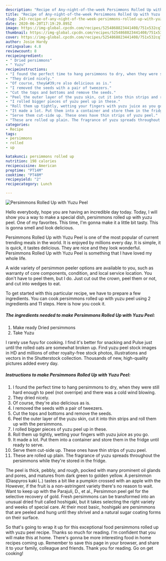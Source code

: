 ```yaml
---
description: "Recipe of Any-night-of-the-week Persimmons Rolled Up with Yuzu Peel"
title: "Recipe of Any-night-of-the-week Persimmons Rolled Up with Yuzu Peel"
slug: 243-recipe-of-any-night-of-the-week-persimmons-rolled-up-with-yuzu-peel
date: 2020-06-20T17:19:29.895Z
image: https://img-global.cpcdn.com/recipes/5254868823441408/751x532cq70/persimmons-rolled-up-with-yuzu-peel-recipe-main-photo.jpg
thumbnail: https://img-global.cpcdn.com/recipes/5254868823441408/751x532cq70/persimmons-rolled-up-with-yuzu-peel-recipe-main-photo.jpg
cover: https://img-global.cpcdn.com/recipes/5254868823441408/751x532cq70/persimmons-rolled-up-with-yuzu-peel-recipe-main-photo.jpg
author: Josie Hardy
ratingvalue: 4.8
reviewcount: 8
recipeingredient:
- " Dried persimmons"
- " Yuzu"
recipeinstructions:
- "I found the perfect time to hang persimmons to dry, when they were still hard enough to peel (not overripe) and there was a cold  wind blowing."
- "They dried nicely."
- "Of course, they&#39;re also delicious as is."
- "I removed the seeds with a pair of tweezers."
- "Cut the tops and bottoms and remove the seeds."
- "Peel the outer layer of the yuzu skin, cut it into thin strips and roll them up with the persimmons."
- "I rolled bigger pieces of yuzu peel up in these."
- "Roll them up tightly, wetting your fingers with yuzu juice as you go."
- "It made a lot. Put them into a container and store them in the fridge until ready to serve."
- "Serve them cut-side up. These ones have thin strips of yuzu peel."
- "These are rolled up plain. The fragrance of yuzu spreads throughout the persimmons while they&#39;re stored in the fridge."
categories:
- Recipe
tags:
- persimmons
- rolled
- up

katakunci: persimmons rolled up 
nutrition: 198 calories
recipecuisine: American
preptime: "PT14M"
cooktime: "PT48M"
recipeyield: "2"
recipecategory: Lunch

---
```



![Persimmons Rolled Up with Yuzu Peel](https://img-global.cpcdn.com/recipes/5254868823441408/751x532cq70/persimmons-rolled-up-with-yuzu-peel-recipe-main-photo.jpg)

Hello everybody, hope you are having an incredible day today. Today, I will show you a way to make a special dish, persimmons rolled up with yuzu peel. One of my favorites. This time, I'm gonna make it a little bit tasty. This is gonna smell and look delicious.

Persimmons Rolled Up with Yuzu Peel is one of the most popular of current trending meals in the world. It is enjoyed by millions every day. It is simple, it is quick, it tastes delicious. They are nice and they look wonderful. Persimmons Rolled Up with Yuzu Peel is something that I have loved my whole life.

A wide variety of persimmon peeler options are available to you, such as warranty of core components, condition, and local service location. You don&#39;t have to peel them, but I do. Just cut out the crown, peel them or not, and cut into wedges to eat.


To get started with this particular recipe, we have to prepare a few ingredients. You can cook persimmons rolled up with yuzu peel using 2 ingredients and 11 steps. Here is how you cook it.

<!--inarticleads1-->

##### The ingredients needed to make Persimmons Rolled Up with Yuzu Peel:

1. Make ready  Dried persimmons
1. Take  Yuzu


I rarely use fuyu for cooking. I find it&#39;s better for snacking and Pulse just until the rolled oats are somewhat broken up. Find yuzu peel stock images in HD and millions of other royalty-free stock photos, illustrations and vectors in the Shutterstock collection. Thousands of new, high-quality pictures added every day. 

<!--inarticleads2-->

##### Instructions to make Persimmons Rolled Up with Yuzu Peel:

1. I found the perfect time to hang persimmons to dry, when they were still hard enough to peel (not overripe) and there was a cold  wind blowing.
1. They dried nicely.
1. Of course, they&#39;re also delicious as is.
1. I removed the seeds with a pair of tweezers.
1. Cut the tops and bottoms and remove the seeds.
1. Peel the outer layer of the yuzu skin, cut it into thin strips and roll them up with the persimmons.
1. I rolled bigger pieces of yuzu peel up in these.
1. Roll them up tightly, wetting your fingers with yuzu juice as you go.
1. It made a lot. Put them into a container and store them in the fridge until ready to serve.
1. Serve them cut-side up. These ones have thin strips of yuzu peel.
1. These are rolled up plain. The fragrance of yuzu spreads throughout the persimmons while they&#39;re stored in the fridge.


The peel is thick, pebbly, and rough, pocked with many prominent oil glands and pores, and matures from dark green to golden yellow. A persimmon (Diaspyros kaki L.) tastes a bit like a pumpkin crossed with an apple with the However, if the fruit is a non-astringent variety there&#39;s no reason to wait. Want to keep up with the Parajuli, D., et al., Persimmon peel gel for the selective recovery of gold. Fresh persimmons can be transformed into an unusual dried fruit called hoshigaki, but it takes selecting the right variety and weeks of special care. At their most basic, hoshigaki are persimmons that are peeled and hung until they shrivel and a natural sugar coating forms on their surface. 

So that's going to wrap it up for this exceptional food persimmons rolled up with yuzu peel recipe. Thanks so much for reading. I'm confident that you will make this at home. There's gonna be more interesting food in home recipes coming up. Remember to save this page in your browser, and share it to your family, colleague and friends. Thank you for reading. Go on get cooking!
